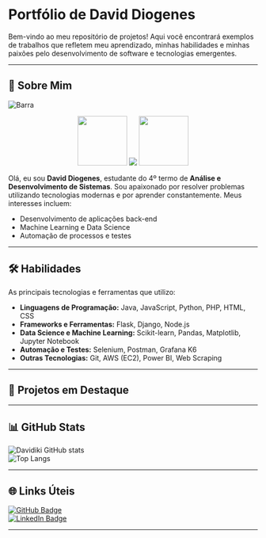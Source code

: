# **Portfólio de David Diogenes**  

Bem-vindo ao meu repositório de projetos! Aqui você encontrará exemplos de trabalhos que refletem meu aprendizado, minhas habilidades e minhas paixões pelo desenvolvimento de software e tecnologias emergentes.

---

## **🚀 Sobre Mim**  
![Barra](etc/bar-nav.gif)

<div align="center"> 
   <img src="https://media0.giphy.com/media/YTtqB2j5EN7IA/giphy.gif?cid=ecf05e47302cl31o18arm0b1ahqag65yuslbhx9ftk8qklf9&ep=v1_gifs_search&rid=giphy.gif&ct=g" width="100">  
   <img src="https://readme-typing-svg.herokuapp.com/?lines=Hello+World!+✌🏻;Eu+sou+David+Diogenes...;+Seja+bem+vindo!&center=true&size=30">  
   <img src="https://media1.giphy.com/media/4SY40ExbxfyOyD91VI/giphy.gif?cid=ecf05e47asunzh1lhm3u2hbfaw7ok027fx68j9n91uumhyg6&ep=v1_gifs_search&rid=giphy.gif&ct=g" width="100">  
</div>  

Olá, eu sou **David Diogenes**, estudante do 4º termo de **Análise e Desenvolvimento de Sistemas**. Sou apaixonado por resolver problemas utilizando tecnologias modernas e por aprender constantemente. Meus interesses incluem:  

- Desenvolvimento de aplicações back-end  
- Machine Learning e Data Science  
- Automação de processos e testes  

---

## **🛠 Habilidades**  
As principais tecnologias e ferramentas que utilizo:  

- **Linguagens de Programação:** Java, JavaScript, Python, PHP, HTML, CSS  
- **Frameworks e Ferramentas:** Flask, Django, Node.js  
- **Data Science e Machine Learning:** Scikit-learn, Pandas, Matplotlib, Jupyter Notebook  
- **Automação e Testes:** Selenium, Postman, Grafana K6  
- **Outras Tecnologias:** Git, AWS (EC2), Power BI, Web Scraping  

---

## **🌟 Projetos em Destaque**  

 

---

## **📊 GitHub Stats**  

![Davidiki GitHub stats](https://github-readme-stats.vercel.app/api?username=Davidiki&show_icons=true&theme=radical)  
![Top Langs](https://github-readme-stats.vercel.app/api/top-langs/?username=Davidiki&layout=compact&theme=radical)  

---

## **🌐 Links Úteis**  

[![GitHub Badge](https://img.shields.io/badge/-GitHub-000?style=flat-square&logo=GitHub&logoColor=white&link=https://github.com/Davidiki)](https://github.com/Davidiki)  
[![LinkedIn Badge](https://img.shields.io/badge/-LinkedIn-blue?style=flat-square&logo=LinkedIn&logoColor=white&link=https://www.linkedin.com/in/david-diogenes-77bb3847/)](https://www.linkedin.com/in/david-diogenes-77bb3847/)  

---
